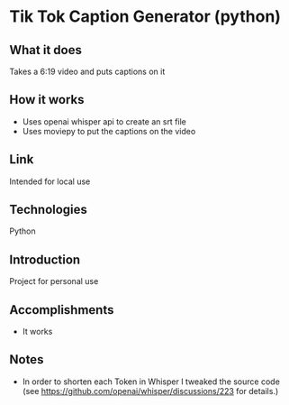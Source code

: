 # Tik Tok Caption Generator (python)

## What it does
Takes a 6:19 video and puts captions on it

## How it works
+ Uses openai whisper api to create an srt file
+ Uses moviepy to put the captions on the video


## Link
 Intended for local use

## Technologies 
Python 


## Introduction
Project for personal use 

## Accomplishments
+ It works


## Notes
+ In order to shorten each Token in Whisper I tweaked the source code (see https://github.com/openai/whisper/discussions/223 for details.)

